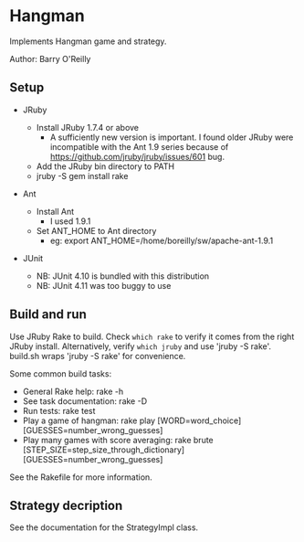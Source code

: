 Hangman
=======

Implements Hangman game and strategy.

Author: Barry O'Reilly

Setup
-----

- JRuby
  - Install JRuby 1.7.4 or above
    - A sufficiently new version is important. I found older JRuby
      were incompatible with the Ant 1.9 series because of
      https://github.com/jruby/jruby/issues/601 bug.
  - Add the JRuby bin directory to PATH
  - jruby -S gem install rake

- Ant
  - Install Ant
    - I used 1.9.1
  - Set ANT_HOME to Ant directory
    - eg: export ANT_HOME=/home/boreilly/sw/apache-ant-1.9.1

- JUnit
  - NB: JUnit 4.10 is bundled with this distribution
  - NB: JUnit 4.11 was too buggy to use

Build and run
-------------

Use JRuby Rake to build. Check `which rake` to verify it comes from
the right JRuby install. Alternatively, verify `which jruby` and use
'jruby -S rake'. build.sh wraps 'jruby -S rake' for convenience.

Some common build tasks:
  - General Rake help:
      rake -h
  - See task documentation:
      rake -D
  - Run tests:
      rake test
  - Play a game of hangman:
      rake play [WORD=word_choice] [GUESSES=number_wrong_guesses]
  - Play many games with score averaging:
      rake brute [STEP_SIZE=step_size_through_dictionary] [GUESSES=number_wrong_guesses]

See the Rakefile for more information.

Strategy decription
-------------------

See the documentation for the StrategyImpl class.



